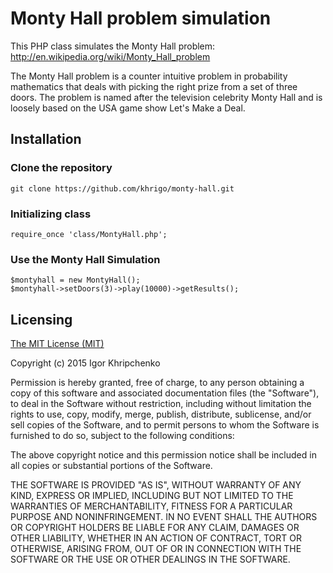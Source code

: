 # Monty Hall problem simulation

This PHP class simulates the Monty Hall problem: http://en.wikipedia.org/wiki/Monty_Hall_problem

The Monty Hall problem is a counter intuitive problem in probability mathematics that deals with picking the right prize from a set of three doors. The problem is named after the television celebrity Monty Hall and is loosely based on the USA game show Let's Make a Deal.

## Installation

### Clone the repository

```
git clone https://github.com/khrigo/monty-hall.git
```

### Initializing class

```
require_once 'class/MontyHall.php';
```

### Use the Monty Hall Simulation

```
$montyhall = new MontyHall();
$montyhall->setDoors(3)->play(10000)->getResults();
```
## Licensing
[The MIT License (MIT)](https://github.com/khrigo/monty-hall/blob/master/LICENSE)

Copyright (c) 2015 Igor Khripchenko

Permission is hereby granted, free of charge, to any person obtaining a copy
of this software and associated documentation files (the "Software"), to deal
in the Software without restriction, including without limitation the rights
to use, copy, modify, merge, publish, distribute, sublicense, and/or sell
copies of the Software, and to permit persons to whom the Software is
furnished to do so, subject to the following conditions:

The above copyright notice and this permission notice shall be included in all
copies or substantial portions of the Software.

THE SOFTWARE IS PROVIDED "AS IS", WITHOUT WARRANTY OF ANY KIND, EXPRESS OR
IMPLIED, INCLUDING BUT NOT LIMITED TO THE WARRANTIES OF MERCHANTABILITY,
FITNESS FOR A PARTICULAR PURPOSE AND NONINFRINGEMENT. IN NO EVENT SHALL THE
AUTHORS OR COPYRIGHT HOLDERS BE LIABLE FOR ANY CLAIM, DAMAGES OR OTHER
LIABILITY, WHETHER IN AN ACTION OF CONTRACT, TORT OR OTHERWISE, ARISING FROM,
OUT OF OR IN CONNECTION WITH THE SOFTWARE OR THE USE OR OTHER DEALINGS IN THE
SOFTWARE.
